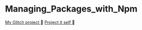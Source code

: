 # Managing_Packages_with_Npm
[My Glitch project ](https://ultra-prince.glitch.me):frog:
[Project it self ](https://glitch.com/edit/#!/ultra-prince?path=package.json:1:0):full_moon_with_face:

